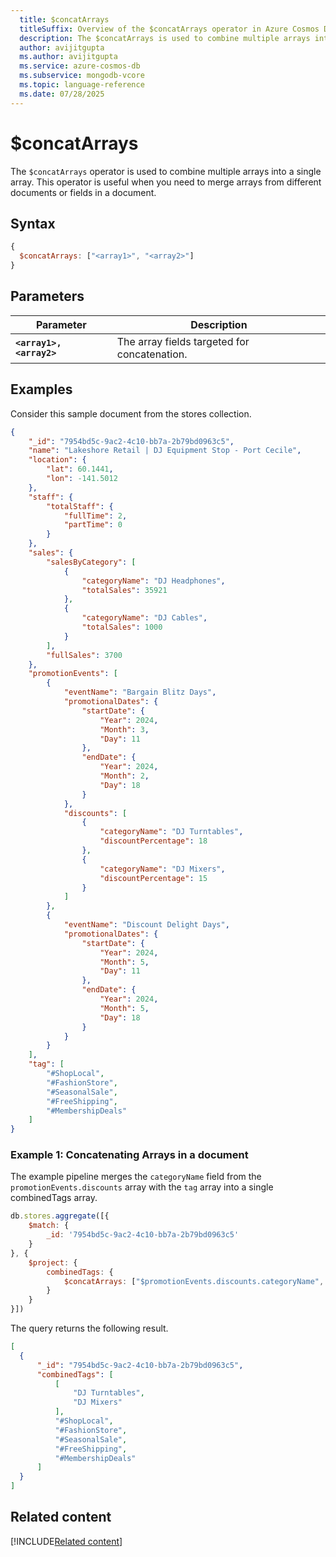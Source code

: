 ```yaml
---
  title: $concatArrays
  titleSuffix: Overview of the $concatArrays operator in Azure Cosmos DB for MongoDB (vCore)
  description: The $concatArrays is used to combine multiple arrays into a single array.
  author: avijitgupta
  ms.author: avijitgupta
  ms.service: azure-cosmos-db
  ms.subservice: mongodb-vcore
  ms.topic: language-reference
  ms.date: 07/28/2025
---
```


# $concatArrays

The `$concatArrays` operator is used to combine multiple arrays into a single array. This operator is useful when you need to merge arrays from different documents or fields in a document.

## Syntax

```javascript
{
  $concatArrays: ["<array1>", "<array2>"]
}
```

## Parameters

| Parameter | Description |
| --- | --- |
| **`<array1>, <array2>`**| The array fields targeted for concatenation.|

## Examples

Consider this sample document from the stores collection.

```json
{
    "_id": "7954bd5c-9ac2-4c10-bb7a-2b79bd0963c5",
    "name": "Lakeshore Retail | DJ Equipment Stop - Port Cecile",
    "location": {
        "lat": 60.1441,
        "lon": -141.5012
    },
    "staff": {
        "totalStaff": {
            "fullTime": 2,
            "partTime": 0
        }
    },
    "sales": {
        "salesByCategory": [
            {
                "categoryName": "DJ Headphones",
                "totalSales": 35921
            },
            {
                "categoryName": "DJ Cables",
                "totalSales": 1000
            }
        ],
        "fullSales": 3700
    },
    "promotionEvents": [
        {
            "eventName": "Bargain Blitz Days",
            "promotionalDates": {
                "startDate": {
                    "Year": 2024,
                    "Month": 3,
                    "Day": 11
                },
                "endDate": {
                    "Year": 2024,
                    "Month": 2,
                    "Day": 18
                }
            },
            "discounts": [
                {
                    "categoryName": "DJ Turntables",
                    "discountPercentage": 18
                },
                {
                    "categoryName": "DJ Mixers",
                    "discountPercentage": 15
                }
            ]
        },
        {
            "eventName": "Discount Delight Days",
            "promotionalDates": {
                "startDate": {
                    "Year": 2024,
                    "Month": 5,
                    "Day": 11
                },
                "endDate": {
                    "Year": 2024,
                    "Month": 5,
                    "Day": 18
                }
            }
        }
    ],
    "tag": [
        "#ShopLocal",
        "#FashionStore",
        "#SeasonalSale",
        "#FreeShipping",
        "#MembershipDeals"
    ]
}
```

### Example 1: Concatenating Arrays in a document

The example pipeline merges the `categoryName` field from the `promotionEvents.discounts` array with the `tag` array into a single combinedTags array.

```javascript
db.stores.aggregate([{
    $match: {
        _id: '7954bd5c-9ac2-4c10-bb7a-2b79bd0963c5'
    }
}, {
    $project: {
        combinedTags: {
            $concatArrays: ["$promotionEvents.discounts.categoryName", "$tag"]
        }
    }
}])
```

The query returns the following result.

```json
[
  {
      "_id": "7954bd5c-9ac2-4c10-bb7a-2b79bd0963c5",
      "combinedTags": [
          [
              "DJ Turntables",
              "DJ Mixers"
          ],
          "#ShopLocal",
          "#FashionStore",
          "#SeasonalSale",
          "#FreeShipping",
          "#MembershipDeals"
      ]
  }
]
```

## Related content

[!INCLUDE[Related content](../includes/related-content.md)]
